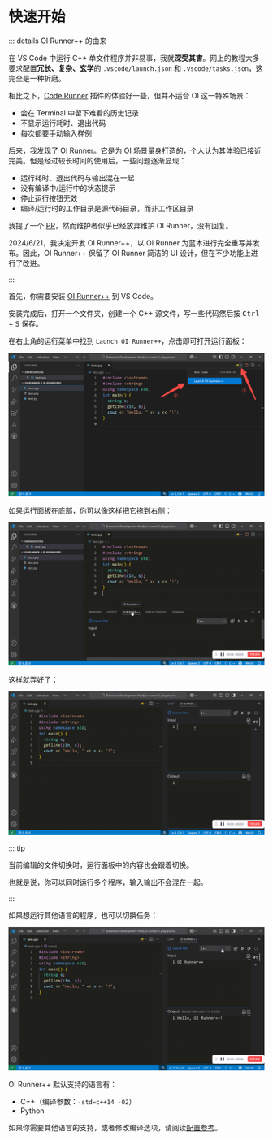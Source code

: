 # 快速开始

::: details OI Runner++ 的由来

在 VS Code 中运行 C++ 单文件程序并非易事，我就**深受其害**。网上的教程大多要求配置**冗长、复杂、玄学**的 `.vscode/launch.json` 和 `.vscode/tasks.json`，这完全是一种折磨。

相比之下，[Code Runner](https://marketplace.visualstudio.com/items?itemName=formulahendry.code-runner) 插件的体验好一些，但并不适合 OI 这一特殊场景：

- 会在 Terminal 中留下难看的历史记录
- 不显示运行耗时、退出代码
- 每次都要手动输入样例

后来，我发现了 [OI Runner](https://marketplace.visualstudio.com/items?itemName=CmdBlock.oi-runner)。它是为 OI 场景量身打造的，个人认为其体验已接近完美。但是经过较长时间的使用后，一些问题逐渐显现：

- 运行耗时、退出代码与输出混在一起
- 没有编译中/运行中的状态提示
- 停止运行按钮无效
- 编译/运行时的工作目录是源代码目录，而非工作区目录

我提了一个 [PR](https://github.com/CmdBlockZQG/oi-runner/pull/9)，然而维护者似乎已经放弃维护 OI Runner，没有回复。

2024/6/21，我决定开发 OI Runner++，以 OI Runner 为蓝本进行完全重写并发布。因此，OI Runner++ 保留了 OI Runner 简洁的 UI 设计，但在不少功能上进行了改进。

:::

首先，你需要安装 [OI Runner++](https://marketplace.visualstudio.com/items?itemName=typed-sigterm.oi-runner-2) 到 VS Code。

安装完成后，打开一个文件夹，创建一个 C++ 源文件，写一些代码然后按 <kbd>Ctrl</kbd> + <kbd>S</kbd> 保存。

在右上角的运行菜单中找到 `Launch OI Runner++`，点击即可打开运行面板：

![](/assets/guide/launch.png)

如果运行面板在底部，你可以像这样把它拖到右侧：

![](/assets/guide/move.gif)

这样就弄好了：

![](/assets/guide/run.gif)

::: tip

当前编辑的文件切换时，运行面板中的内容也会跟着切换。

也就是说，你可以同时运行多个程序，输入输出不会混在一起。

:::

如果想运行其他语言的程序，也可以切换任务：

![](/assets/guide/switch-task.gif)

OI Runner++ 默认支持的语言有：

- C++（编译参数：`-std=c++14 -O2`）
- Python

如果你需要其他语言的支持，或者修改编译选项，请阅读[配置参考](./config)。
